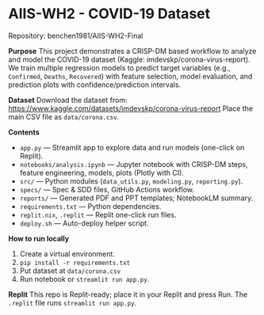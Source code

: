 # AIIS-WH2 - COVID-19 Dataset
Repository: benchen1981/AIIS-WH2-Final

**Purpose**
This project demonstrates a CRISP-DM based workflow to analyze and model the COVID-19 dataset (Kaggle: imdevskp/corona-virus-report).
We train multiple regression models to predict target variables (e.g., `Confirmed`, `Deaths`, `Recovered`) with feature selection, model evaluation, and prediction plots with confidence/prediction intervals.

**Dataset**
Download the dataset from:
https://www.kaggle.com/datasets/imdevskp/corona-virus-report
Place the main CSV file as `data/corona.csv`.

**Contents**
- `app.py` — Streamlit app to explore data and run models (one-click on Replit).
- `notebooks/analysis.ipynb` — Jupyter notebook with CRISP-DM steps, feature engineering, models, plots (Plotly with CI).
- `src/` — Python modules (`data_utils.py`, `modeling.py`, `reporting.py`).
- `specs/` — Spec & SDD files, GitHub Actions workflow.
- `reports/` — Generated PDF and PPT templates; NotebookLM summary.
- `requirements.txt` — Python dependencies.
- `replit.nix`, `.replit` — Replit one-click run files.
- `deploy.sh` — Auto-deploy helper script.

**How to run locally**
1. Create a virtual environment.
2. `pip install -r requirements.txt`
3. Put dataset at `data/corona.csv`
4. Run notebook or `streamlit run app.py`.

**Replit**
This repo is Replit-ready; place it in your Replit and press Run. The `.replit` file runs `streamlit run app.py`.

